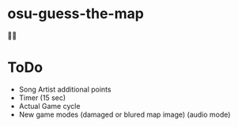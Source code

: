 # osu-guess-the-map
🎲🧩 

# ToDo
* Song Artist additional points
* Timer (15 sec) 
* Actual Game cycle
* New game modes (damaged or blured map image) (audio mode)